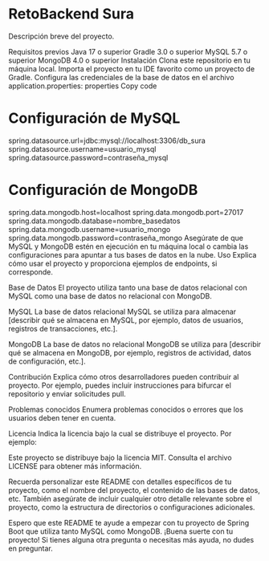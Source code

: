 # RetoBackend Sura
Descripción breve del proyecto.

Requisitos previos
Java 17 o superior
Gradle 3.0 o superior
MySQL 5.7 o superior
MongoDB 4.0 o superior
Instalación
Clona este repositorio en tu máquina local.
Importa el proyecto en tu IDE favorito como un proyecto de Gradle.
Configura las credenciales de la base de datos en el archivo application.properties:
properties
Copy code
# Configuración de MySQL
spring.datasource.url=jdbc:mysql://localhost:3306/db_sura
spring.datasource.username=usuario_mysql
spring.datasource.password=contraseña_mysql

# Configuración de MongoDB
spring.data.mongodb.host=localhost
spring.data.mongodb.port=27017
spring.data.mongodb.database=nombre_basedatos
spring.data.mongodb.username=usuario_mongo
spring.data.mongodb.password=contraseña_mongo
Asegúrate de que MySQL y MongoDB estén en ejecución en tu máquina local o cambia las configuraciones para apuntar a tus bases de datos en la nube.
Uso
Explica cómo usar el proyecto y proporciona ejemplos de endpoints, si corresponde.

Base de Datos
El proyecto utiliza tanto una base de datos relacional con MySQL como una base de datos no relacional con MongoDB.

MySQL
La base de datos relacional MySQL se utiliza para almacenar [describir qué se almacena en MySQL, por ejemplo, datos de usuarios, registros de transacciones, etc.].

MongoDB
La base de datos no relacional MongoDB se utiliza para [describir qué se almacena en MongoDB, por ejemplo, registros de actividad, datos de configuración, etc.].

Contribución
Explica cómo otros desarrolladores pueden contribuir al proyecto. Por ejemplo, puedes incluir instrucciones para bifurcar el repositorio y enviar solicitudes pull.

Problemas conocidos
Enumera problemas conocidos o errores que los usuarios deben tener en cuenta.

Licencia
Indica la licencia bajo la cual se distribuye el proyecto. Por ejemplo:

Este proyecto se distribuye bajo la licencia MIT. Consulta el archivo LICENSE para obtener más información.

Recuerda personalizar este README con detalles específicos de tu proyecto, como el nombre del proyecto, el contenido de las bases de datos, etc. También asegúrate de incluir cualquier otro detalle relevante sobre el proyecto, como la estructura de directorios o configuraciones adicionales.

Espero que este README te ayude a empezar con tu proyecto de Spring Boot que utiliza tanto MySQL como MongoDB. ¡Buena suerte con tu proyecto! Si tienes alguna otra pregunta o necesitas más ayuda, no dudes en preguntar.





